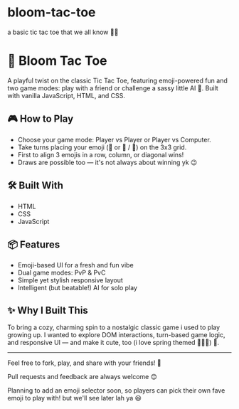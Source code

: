 # bloom-tac-toe
a basic tic tac toe that we all know 🙏🏻

# 🌼 Bloom Tac Toe

A playful twist on the classic Tic Tac Toe, featuring emoji-powered fun and two game modes: play with a friend or challenge a sassy little AI 🤖. Built with vanilla JavaScript, HTML, and CSS.

## 🎮 How to Play
- Choose your game mode: Player vs Player or Player vs Computer.
- Take turns placing your emoji (🌷 or 🌱 / 🤖) on the 3x3 grid.
- First to align 3 emojis in a row, column, or diagonal wins!
- Draws are possible too — it's not always about winning yk 😉

## 🛠️ Built With
- HTML
- CSS
- JavaScript

## 📦 Features
- Emoji-based UI for a fresh and fun vibe
- Dual game modes: PvP & PvC
- Simple yet stylish responsive layout
- Intelligent (but beatable!) AI for solo play

## ✨ Why I Built This
To bring a cozy, charming spin to a nostalgic classic game i used to play growing up. I wanted to explore DOM interactions, turn-based game logic, and responsive UI — and make it cute, too (i love spring themed 🧚🏻‍♀️) 🌸.

---

Feel free to fork, play, and share with your friends! 💖

Pull requests and feedback are always welcome 😊

Planning to add an emoji selector soon, so players can pick their own fave emoji to play with! but we'll see later lah ya 😆
